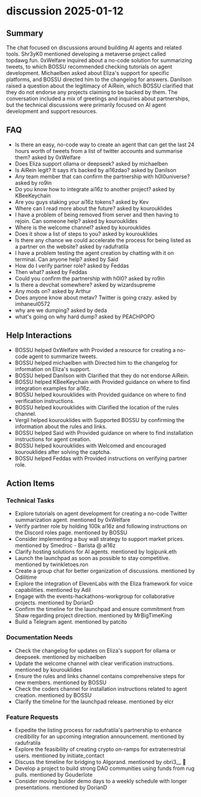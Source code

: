 # discussion 2025-01-12

## Summary
The chat focused on discussions around building AI agents and related tools. Shr3yK0 mentioned developing a metaverse project called topdawg.fun. 0xWelfare inquired about a no-code solution for summarizing tweets, to which BOSSU recommended checking tutorials on agent development. Michaelben asked about Eliza's support for specific platforms, and BOSSU directed him to the changelog for answers. Danilson raised a question about the legitimacy of AiRein, which BOSSU clarified that they do not endorse any projects claiming to be backed by them. The conversation included a mix of greetings and inquiries about partnerships, but the technical discussions were primarily focused on AI agent development and support resources.

## FAQ
- Is there an easy, no-code way to create an agent that can get the last 24 hours worth of tweets from a list of twitter accounts and summarise them? asked by 0xWelfare
- Does Eliza support ollama or deepseek? asked by michaelben
- Is AiRein legit? It says it’s backed by ai16zdao? asked by Danilson
- Any team member that can confirm the partnership with h0l0universe? asked by ro9in
- Do you know how to integrate ai16z to another project? asked by KBeeKeychain
- Are you guys staking your ai16z tokens? asked by Kev
- Where can I read more about the future? asked by kourouklides
- I have a problem of being removed from server and then having to rejoin. Can someone help? asked by kourouklides
- Where is the welcome channel? asked by kourouklides
- Does it show a list of steps to you? asked by kourouklides
- Is there any chance we could accelerate the process for being listed as a partner on the website? asked by radufratila
- I have a problem testing the agent creation by chatting with it on terminal. Can anyone help? asked by Said
- How do I verify partner role? asked by Feddas
- Then what? asked by Feddas
- Could you confirm the partnership with h0l0? asked by ro9in
- Is there a devchat somewhere? asked by wizardsupreme
- Any mods on? asked by Arthur
- Does anyone know about metav? Twitter is going crazy. asked by imhaneul0572
- why are we dumping? asked by deda
- what's going on why hard dump? asked by PEACHPOPO

## Help Interactions
- BOSSU helped 0xWelfare with Provided a resource for creating a no-code agent to summarize tweets.
- BOSSU helped michaelben with Directed him to the changelog for information on Eliza's support.
- BOSSU helped Danilson with Clarified that they do not endorse AiRein.
- BOSSU helped KBeeKeychain with Provided guidance on where to find integration examples for ai16z.
- BOSSU helped kourouklides with Provided guidance on where to find verification instructions.
- BOSSU helped kourouklides with Clarified the location of the rules channel.
- Vergil helped kourouklides with Supported BOSSU by confirming the information about the rules and links.
- BOSSU helped Said with Provided guidance on where to find installation instructions for agent creation.
- BOSSU helped kourouklides with Welcomed and encouraged kourouklides after solving the captcha.
- BOSSU helped Feddas with Provided instructions on verifying partner role.

## Action Items

### Technical Tasks
- Explore tutorials on agent development for creating a no-code Twitter summarization agent. mentioned by 0xWelfare
- Verify partner role by holding 100k ai16z and following instructions on the Discord roles page. mentioned by BOSSU
- Consider implementing a buy wall strategy to support market prices. mentioned by Smedroc - Barista @ ai16z
- Clarify hosting solutions for AI agents. mentioned by logipunk.eth
- Launch the launchpad as soon as possible to stay competitive. mentioned by twinkletoes.ron
- Create a group chat for better organization of discussions. mentioned by Odilitime
- Explore the integration of ElevenLabs with the Eliza framework for voice capabilities. mentioned by Adil
- Engage with the events-hackathons-workgroup for collaborative projects. mentioned by DorianD
- Confirm the timeline for the launchpad and ensure commitment from Shaw regarding project direction. mentioned by MrBigTimeKing
- Build a Telegram agent. mentioned by patcito

### Documentation Needs
- Check the changelog for updates on Eliza's support for ollama or deepseek. mentioned by michaelben
- Update the welcome channel with clear verification instructions. mentioned by kourouklides
- Ensure the rules and links channel contains comprehensive steps for new members. mentioned by BOSSU
- Check the coders channel for installation instructions related to agent creation. mentioned by BOSSU
- Clarify the timeline for the launchpad release. mentioned by elcr

### Feature Requests
- Expedite the listing process for radufratila's partnership to enhance credibility for an upcoming integration announcement. mentioned by radufratila
- Explore the feasibility of creating crypto on-ramps for extraterrestrial users. mentioned by initiate_contact
- Discuss the timeline for bridging to Algorand. mentioned by obri3__ 🧊
- Develop a project to build strong DAO communities using funds from rug pulls. mentioned by Gouderlote
- Consider moving builder demo days to a weekly schedule with longer presentations. mentioned by DorianD